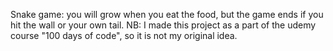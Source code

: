 Snake game: you will grow when you eat the food, but the game ends if you hit the wall or your own tail. NB: I made this project as a part of the udemy course "100 days of code", so it is not my original idea.
